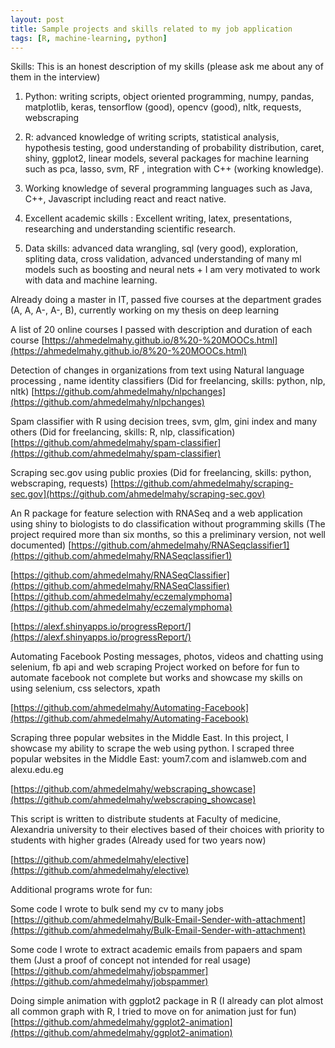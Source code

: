 ```yaml
---
layout: post
title: Sample projects and skills related to my job application
tags: [R, machine-learning, python]
---
```


Skills:
This is an honest description of my skills (please ask me about any of them in the interview)
1. Python: writing scripts, object oriented programming, numpy, pandas, matplotlib, keras, tensorflow (good), opencv (good), nltk, requests, webscraping

2. R: advanced knowledge of writing scripts, statistical analysis, hypothesis testing, good understanding of probability distribution, caret, shiny, ggplot2, linear models, several packages for machine learning such as pca, lasso, svm, RF , integration with C++ (working knowledge).

3. Working knowledge of several programming languages such as Java, C++, Javascript including react and react native.

4. Excellent academic skills : Excellent writing, latex, presentations, researching and understanding scientific research.

5. Data skills: advanced data wrangling, sql (very good), exploration, spliting data, cross validation, advanced understanding of many ml models such as boosting and neural nets + I am very motivated to work with data and machine learning.

Already doing a master in IT, passed five courses at the department  grades (A, A, A-, A-, B), currently working on my thesis on deep learning

A list of 20 online courses I passed with description and duration of each course [https://ahmedelmahy.github.io/8%20-%20MOOCs.html](https://ahmedelmahy.github.io/8%20-%20MOOCs.html)


Detection of changes in organizations from text using Natural language processing , name identity classifiers (Did for freelancing, skills: python, nlp, nltk) 
[https://github.com/ahmedelmahy/nlpchanges](https://github.com/ahmedelmahy/nlpchanges)


Spam classifier with R using decision trees, svm, glm, gini index and many others (Did for freelancing, skills: R, nlp, classification)
[https://github.com/ahmedelmahy/spam-classifier](https://github.com/ahmedelmahy/spam-classifier)


Scraping sec.gov using public proxies  (Did for freelancing, skills: python, webscraping, requests)
[https://github.com/ahmedelmahy/scraping-sec.gov](https://github.com/ahmedelmahy/scraping-sec.gov)

An R package for feature selection with RNASeq  and a web application using shiny to biologists to do classification without programming skills (The project required more than six months, so this a preliminary version, not well documented)
[https://github.com/ahmedelmahy/RNASeqclassifier1](https://github.com/ahmedelmahy/RNASeqclassifier1)

[https://github.com/ahmedelmahy/RNASeqClassifier](https://github.com/ahmedelmahy/RNASeqClassifier)
[https://github.com/ahmedelmahy/eczemalymphoma](https://github.com/ahmedelmahy/eczemalymphoma)

[https://alexf.shinyapps.io/progressReport/](https://alexf.shinyapps.io/progressReport/)

Automating Facebook Posting messages, photos, videos and chatting using selenium, fb api and web scraping  Project worked on before for fun to automate facebook not complete but works and showcase my skills on using selenium, css selectors, xpath

[https://github.com/ahmedelmahy/Automating-Facebook](https://github.com/ahmedelmahy/Automating-Facebook)


Scraping three popular websites in the Middle East. In this project, I showcase my ability to scrape the web using python. I scraped three popular websites in the Middle East: youm7.com and islamweb.com and alexu.edu.eg

[https://github.com/ahmedelmahy/webscraping_showcase](https://github.com/ahmedelmahy/webscraping_showcase)


This script is written to distribute students at Faculty of medicine, Alexandria university to their electives based of their choices with priority to students with higher grades (Already used for two years now)

[https://github.com/ahmedelmahy/elective](https://github.com/ahmedelmahy/elective)


Additional programs wrote for fun:

Some code I wrote to bulk send my cv to many jobs
[https://github.com/ahmedelmahy/Bulk-Email-Sender-with-attachment](https://github.com/ahmedelmahy/Bulk-Email-Sender-with-attachment)

Some code I wrote to extract academic emails from papaers and spam them (Just a proof of concept not intended for real usage)
[https://github.com/ahmedelmahy/jobspammer](https://github.com/ahmedelmahy/jobspammer)


Doing simple animation with ggplot2 package in R (I already can plot almost all common graph with R, I tried to move on for animation just for fun)
[https://github.com/ahmedelmahy/ggplot2-animation](https://github.com/ahmedelmahy/ggplot2-animation)
